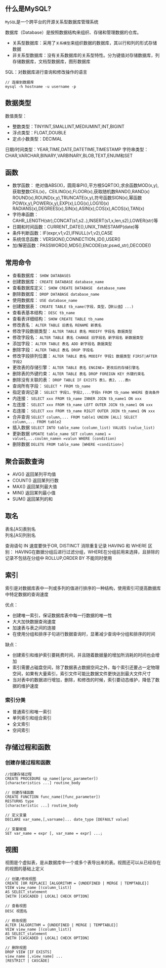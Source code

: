 ## 什么是MySQL?
`MySQL`是一个跨平台的开源关系型数据库管理系统

数据库（Database）是按照数据结构来组织、存储和管理数据的仓库。

- 关系型数据库：采用了`关系模型`来组织数据的数据库，其以行和列的形式存储数据
- 非关系型数据库：没有关系数据库的关系型特性。分为键值对存储数据库，列存储数据库，文档型数据库，图形数据库

SQL：对数据库进行查询和修改操作的语言

```
// 连接到数据库
mysql -h hostname -u username -p
```

## 数据类型
数值类型：
- 整数类型：TINYINT,SMALLINT,MEDIUMINT,INT,BIGINT  
- 浮点类型：FLOAT,DOUBLE  
- 定点小数类型：DECIMAL

日期/时间类型：YEAR,TIME,DATE,DATETIME,TIMESTAMP
字符串类型：CHAR,VARCHAR,BINARY,VARBINARY,BLOB,TEXT,ENUM和SET

## 函数
- 数学函数：
绝对值ABS(X)，圆周率PI(),平方根SQRT(X),求余函数MOD(x,y),获取整数CEIL(x)，CEILING(x),FLOOR(x),获取随机数RAND(),RAND(x)
ROUND(x),ROUND(x,y),TRUNCATE(x,y),符号函数SIGN(x),幂函数POW(x,y),POWER(x,y),EXP(x),LOG(x),LOG10(x)
RADIANS(x),DEGREES(x),SIN(x),ASIN(x),COS(x),ACOS(x),TAN(x)
- 字符串函数：CAHR_LENGTH(str),CONCAT(s1,s2..),INSERT(s1,x,len,s2),LOWER(str)等
- 日期和时间函数：CURRENT_DATE(),UNIX_TIMESTAMP(date)等
- 条件判断函数：IF(expr,v1,v2),IFNULL(v1,v2),CASE
- 系统信息函数：VERSION(),CONNECTION_ID(),USER()
- 加/解密函数：PASSWORD(),MD5(),ENCODE(str,pswd_str),DECODE()



## 常用命令

- 查看数据库： `SHOW DATABASES`
- 创建数据库： `CREATE DATABASE database_name`
- 查看数据库定义： `SHOW CREATE DATABASE  database_name`
- 删除数据库： `DROP DATABASE database_name`
- 使用数据库： `USE database_name`
- 创建数据表： `CREATE TABLE tb_name(字段，类型，【默认值】...)`
- 查看表基本结构： `DESC tb_name`
- 查看表详细结构： `SHOW CREATE TABLE tb_name`
- 修改表名： `ALTER TABLE 旧表名 RENAME 新表名`
- 修改字段数据类型： `ALTER TABLE 表名 MODIFY 字段名 数据类型`
- 修改字段名： `ALTER TABLE 表名 CHANGE 旧字段名 新字段名 新数据类型`
- 添加字段： `ALTER TABLE 表名 ADD 新字段名 数据类型`
- 删除字段： `ALTER TABLE 表名 DROP 字段名`
- 修改字段排列位置： `ALTER TABLE 表名 MODIFY 字段1 数据类型 FIRST|AFTER 字段2`
- 更改表的存储引擎： `ALTER TABLE 表名 ENGINE= 更改后的存储引擎名`
- 删除表的外键约束： `ALTER TABLE 表名 DROP FOREIGN KEY 外键约束名`
- 删除没有关联的表： `DROP TABLE IF EXISTS 表1，表2，...表n`
- 查询所有字段： `SELECT * FROM tb_name`
- 指定查询记录： `SELECT 字段1，字段2,...字段n FROM tb_name WHERE 查询条件`
- 内连接： `SELECT xxx FROM tb_name INNER JOIN tb_name1 ON xxx`
- 左连接： `SELECT xxx FROM tb_name LEFT OUTER JOIN tb_name1 ON xxx`
- 右连接： `SELECT xxx FROM tb_name RIGJT OUTER JOIN tb_name1 ON xxx`
- 合并查询 `SELECT column,... FROM table1 UNION [ALL] SELECT column,... FROM table2`
- 插入数据 `SELECT INTO table_name (column_list) VALUES (value_list)`
- 更新数据 `UPDATE table_name SET column_name1 = value1,...coulmn_namen =valun WHERE (condition)`
- 删除数据 `DELETE FROM table_name [WHERE <condition>]`

## 聚合函数查询
- AVG() 返回某列平均值
- COUNT() 返回某列行数
- MAX() 返回某列最大值
- MIN() 返回某列最小值
- SUM() 返回某列的和

## 取名
表名[AS]表别名  
列名[AS]列别名


查询语句 IN 速度要快于OR, DISTINCT 消除重复记录
HAVING 和 WHERE 区别：
HAVING在数据分组后进行过滤分组，WHERE在分组前用来选择，且排除的记录不包括在分组中
ROLLUP,ORDER BY 不能同时使用

## 索引
索引是对数据库表中一列或多列的值进行排序的一种结构，使用索引可提高数据库中特定数据的查询速度

优点：
- 创建唯一索引，保证数据库表中每一行数据的唯一性
- 大大加快数据查询速度
- 加速表与表之间的连接
- 在使用分组和排序子句进行数据查询时，显著减少查询中分组和排序的时间

缺点：
- 创建索引和维护索引要耗费时间，并且随着数据量的增加所消耗的时间也会增加
- 索引需要占磁盘空间，除了数据表占数据空间之外，每个索引还要占一定物理空间，如果有大量索引，索引文件可能比数据文件更快达到最大文件尺寸
- 当对表中的数据进行增加，删除，和修改的时候，索引要动态维护，降低了数据的维护速度

### 索引分类
- 普通索引和唯一索引
- 单列索引和组合索引
- 全文索引
- 空间索引

## 存储过程和函数

### 创建存储过程和函数
```
//创建存储过程
CREATE PROCEDURE sp_name([proc_parameter])
[characteristics ...] routine_body

// 创建存储函数
CREATE FUNCTION func_name([func_parameter])
RESTURNS type
[characteristic ...] routine_body

// 定义变量
DECLARE var_name,[,varname]... date_type [DEFAULT value]

// 变量赋值
SET var_name = expr [, var_name = expr] ...;
```

## 视图
视图是个虚拟表，是从数据库中一个或多个表导出来的表。视图还可以从已经存在的视图的基础上定义

```
// 创建/修改视图
CREATE [OR REPLACE] [ALGORITHM = {UNDEFINED | MERGE | TEMPTABLE}]
VIEW view_name [(column_list)]
AS SELECT_statement
[WITH [CASCADED | LOCAL] CHECK OPTION]

// 查看视图
DESC 视图名

// 修改视图
ALTER [ALGORITHM = {UNDEFINED | MERGE | TEMPTABLE}]
VEIW view_name [(column_list)]
AS SELECT_statement
[WITH [CASCADED | LOCAL] CHECK OPTION]

// 删除视图
DROP VIEW [IF EXISTS]
view_name [,view_name] ...
[RESTRICT | CASCADE]
```
